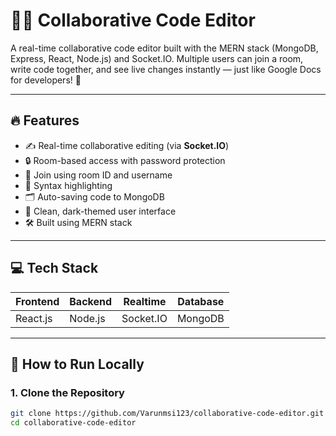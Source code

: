 # 🧑‍💻 Collaborative Code Editor

A real-time collaborative code editor built with the MERN stack (MongoDB, Express, React, Node.js) and Socket.IO. Multiple users can join a room, write code together, and see live changes instantly — just like Google Docs for developers! 🚀

---

## 🔥 Features

- ✍️ Real-time collaborative editing (via **Socket.IO**)
- 🔒 Room-based access with password protection
- 👥 Join using room ID and username
- 🧠 Syntax highlighting
- 🗂 Auto-saving code to MongoDB
- 🌙 Clean, dark-themed user interface
- 🛠 Built using MERN stack

---

## 💻 Tech Stack

| Frontend | Backend | Realtime | Database |
|----------|---------|----------|----------|
| React.js | Node.js | Socket.IO| MongoDB  |

---

## 🚀 How to Run Locally

### 1. Clone the Repository

```bash
git clone https://github.com/Varunmsi123/collaborative-code-editor.git
cd collaborative-code-editor
